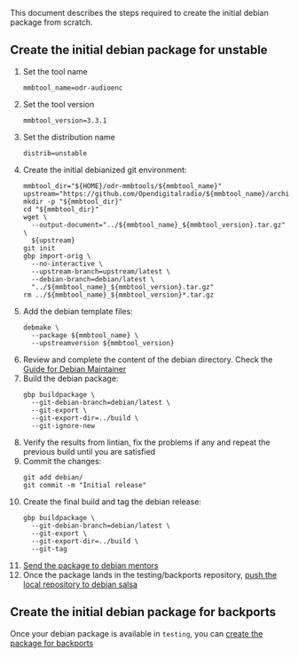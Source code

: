This document describes the steps required to create the
initial debian package from scratch.

## Create the initial debian package for unstable

1. Set the tool name
   ```
   mmbtool_name=odr-audioenc
   ```
1. Set the tool version
   ```
   mmbtool_version=3.3.1
   ```
1. Set the distribution name
   ```
   distrib=unstable
   ```
1. Create the initial debianized git environment:
   ```
   mmbtool_dir="${HOME}/odr-mmbtools/${mmbtool_name}"
   upstream="https://github.com/Opendigitalradio/${mmbtool_name}/archive/refs/tags/v${mmbtool_version}.tar.gz"
   mkdir -p "${mmbtool_dir}"
   cd "${mmbtool_dir}"
   wget \
     --output-document="../${mmbtool_name}_${mmbtool_version}.tar.gz" \
     ${upstream}
   git init
   gbp import-orig \
     --no-interactive \
     --upstream-branch=upstream/latest \
     --debian-branch=debian/latest \
     "../${mmbtool_name}_${mmbtool_version}.tar.gz"
   rm ../${mmbtool_name}_${mmbtool_version}*.tar.gz
   ```
1. Add the debian template files:
   ```
   debmake \
     --package ${mmbtool_name} \
     --upstreamversion ${mmbtool_version}
   ```
1. Review and complete the content of the debian directory. Check the [Guide for Debian Maintainer](https://www.debian.org/doc/manuals/debmake-doc/index.en.html)
1. Build the debian package:
   ```
   gbp buildpackage \
     --git-debian-branch=debian/latest \
     --git-export \
     --git-export-dir=../build \
     --git-ignore-new
   ```
1. Verify the results from lintian, fix the problems if any and repeat the 
previous build until you are satisfied
1. Commit the changes:
   ```
   git add debian/
   git commit -m "Initial release"
   ```
1. Create the final build and tag the debian release:
   ```
   gbp buildpackage \
     --git-debian-branch=debian/latest \
     --git-export \
     --git-export-dir=../build \
     --git-tag
   ```
1. [Send the package to debian mentors](MENTORS.md)
1. Once the package lands in the testing/backports repository,
[push the local repository to debian salsa](SALSA.md)

## Create the initial debian package for backports

Once your debian package is available in `testing`, you can [create the 
package for backports](BACKPORTS.md)